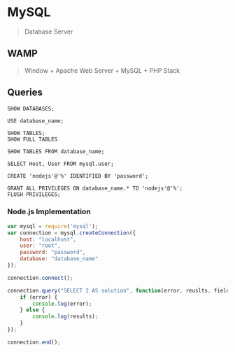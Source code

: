 # MySQL
> Database Server

## WAMP
> Window + Apache Web Server + MySQL + PHP Stack


## Queries
```mysql
SHOW DATABASES;

USE database_name;

SHOW TABLES;
SHOW FULL TABLES

SHOW TABLES FROM database_name;

SELECT Host, User FROM mysql.user;

CREATE 'nodejs'@'%' IDENTIFIED BY 'password';

GRANT ALL PRIVILEGES ON database_name.* TO 'nodejs'@'%';
FLUSH PRIVILEGES;
```


### Node.js Implementation
```javascript
var mysql = require('mysql');
var connection = mysql.createConnection({
    host: "localhost",
    user: "root",
    password: "password",
    database: "database_name"
});

connection.connect();

connection.query("SELECT 2 AS solution", function(error, reuslts, fields) {
    if (error) {
        console.log(error);
    } else {
        console.log(results);
    }
});

connection.end();
```
